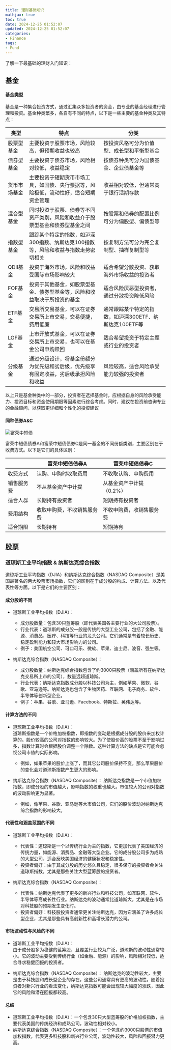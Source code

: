 ```yaml
---
title: 理财基础知识
mathjax: true
toc: true
date: 2024-12-25 01:52:07
updated: 2024-12-25 01:52:07
categories:
- Finance
tags:
- Fund
---
```


了解一下最基础的理财入门知识：

<!--more-->

## 基金

#### 基金类型

基金是一种集合投资方式，通过汇集众多投资者的资金，由专业的基金经理进行管理和投资。基金种类繁多，各自有不同的特点，以下是一些主要的基金种类及其特点：



|      类型      | 特点       | 分类       |
| ---------- | --------------------- | --------------------- |
| 股票型基金   | 主要投资于股票市场，风险较高，但预期收益也较高   | 按投资风格可分为价值型、成长型和平衡型基金   |
| 债券型基金 | 主要投资于债券市场，风险相对较低，收益稳定     | 按债券种类可分为国债基金、企业债基金等 |
| 货币市场基金   | 主要投资于短期货币市场工具，如国债、央行票据等，风险极低，流动性好，适合短期资金管理         | 收益相对较低，但通常高于银行活期存款         |
| 混合型基金   | 同时投资于股票、债券等不同资产类别，风险和收益介于股票型基金和债券型基金之间 | 按股票和债券的配置比例可分为偏股型、偏债型等 |
| 指数型基金   | 跟踪某个特定的指数，如沪深300指数、纳斯达克100指数等，风险和收益与指数走势密切相关             | 按复制方法可分为完全复制型、抽样复制型等             |
| QDII基金   | 投资于海外市场，风险和收益受国际市场影响较大     | 适合希望分散投资、获取海外市场收益的投资者             |
| FOF基金   | 投资于其他基金，如股票型基金、债券型基金等，风险和收益取决于所投资的基金             | 适合风险厌恶型投资者，通过分散投资降低风险            |
| ETF基金   | 交易所交易基金，可以在证券交易所上市交易，交易便捷，费用低廉             | 通常跟踪某个特定的指数，如沪深300ETF、纳斯达克100ETF等             |
| LOF基金   | 上市开放式基金，可以在证券交易所上市交易，也可以在基金公司申购赎回             | 适合希望投资于特定主题或行业的投资者             |
| 分级基金   | 通过分级设计，将基金份额分为优先级和劣后级，优先级享有固定收益，劣后级承担风险和收益             | 风险较高，适合风险承受能力较强的投资者             |


以上只是基金种类中的一部分，投资者在选择基金时，应根据自身的风险承受能力、投资目标和资金使用期限等因素进行综合考虑。同时，建议在投资前咨询专业的金融顾问，以获取更详细和个性化的投资建议

#### 同种债券A&C

![富荣中短债](https://github.com/TransformersWsz/picx-images-hosting/raw/master/637453d82cfe01a6b8ebe8c68e26f89.77dmhjm8rn.webp)

富荣中短债债券A和富荣中短债债券C是同一基金的不同份额类别，主要区别在于收费方式。以下是它们的具体区别：

|            | 富荣中短债债券A       | 富荣中短债债券C       |
| ---------- | --------------------- | --------------------- |
| 收费方式   | 认购、申购时收取费用   | 不收取认购、申购费用   |
| 销售服务费 | 不从基金资产中计提     | 从基金资产中计提（0.2%）|
| 适合人群   | 长期持有投资者         | 短期持有投资者         |
| 费用结构   | 收取申购费，不收销售服务费 | 不收申购费，收销售服务费 |
| 适合期限   | 长期持有             | 短期持有             |

## 股票

### 道琼斯工业平均指数 & 纳斯达克综合指数
道琼斯工业平均指数（DJIA）和纳斯达克综合指数（NASDAQ Composite）是美国最著名的两大股票市场指数，它们的区别在于成分股的构成、计算方法、以及代表性等方面。以下是它们的主要区别：

#### 成分股的不同
- 道琼斯工业平均指数（DJIA）：
  - 成分股数量：包含30只蓝筹股（即代表美国各主要行业的大公司股票）。
  - 行业代表：道琼斯的成分股一般是传统的大型工业公司，包括了金融、能源、消费品、医疗、科技等行业的龙头公司。它们通常是有着较长历史、稳定盈利能力和较大市场影响力的公司。
  - 例子：美国航空公司、可口可乐、微软、苹果、迪士尼、波音、强生等。

- 纳斯达克综合指数（NASDAQ Composite）：
  - 成分股数量：纳斯达克综合指数包含了约3000只股票（涵盖所有在纳斯达克交易所上市的公司），数量远超道琼斯。
  - 行业代表：纳斯达克指数成分股以科技公司为主，例如苹果、微软、谷歌、亚马逊等。纳斯达克也包含了生物医药、互联网、电子商务、软件、半导体等创新型企业。
  - 例子：苹果、谷歌、亚马逊、Facebook、特斯拉、英伟达等。

#### 计算方法的不同
- 道琼斯工业平均指数（DJIA）：  
  道琼斯指数是一个价格加权指数，即指数的变动是根据成分股的股价来加权计算的。股价较高的公司对指数的影响较大。为了使股价高的股票不至于影响过多，指数计算时会根据股价调整一个除数。这种计算方法的缺点是它可能会忽视公司市值的实际影响。
  - 例如，如果苹果的股价上涨了，而其它公司股价保持不变，那么苹果股价的变化会对道琼斯指数产生更大的影响。

- 纳斯达克综合指数（NASDAQ Composite）：
  纳斯达克指数是一个市值加权指数，即成分股的市值越大，影响指数的权重也越大。市值较大的公司对指数的波动影响更为显著。
  - 例如，像苹果、谷歌、亚马逊等大市值公司，它们的股价波动对纳斯达克综合指数的影响较大。

#### 代表性和涵盖范围的不同
- 道琼斯工业平均指数（DJIA）：
  - 代表性：道琼斯是一个以传统行业为主的指数，它更加代表了美国经济的传统力量，如能源、消费品、金融等大型企业。它的成分股公司多为成熟的大型公司，适合反映美国经济的健康状况和稳定性。
  - 投资者偏好：由于其成分股的历史悠久且稳定，很多保守的投资者会关注道琼斯指数，尤其是那些关注大型蓝筹股的投资者。

- 纳斯达克综合指数（NASDAQ Composite）：
  - 代表性：纳斯达克代表了更多的新兴行业和科技公司，如互联网、软件、半导体等高成长性行业。纳斯达克的波动通常比道琼斯大，尤其是在市场对科技股的预期发生变化时。
  - 投资者偏好：科技股投资者通常更关注纳斯达克，因为它涵盖了许多成长型企业，尤其是那些具有高创新性和高增长潜力的公司。

#### 市场波动性与风险的不同
- 道琼斯工业平均指数（DJIA）：  
  由于成分股多为稳健的蓝筹股，且覆盖行业较为广泛，道琼斯的波动性通常较小。它的波动主要受到传统行业（如金融、能源）的影响，风险相对较低，适合寻求稳健回报的投资者。

- 纳斯达克综合指数（NASDAQ Composite）：
  纳斯达克的波动性较大，主要是由于科技股和成长型企业的存在，这些公司通常具有更高的波动性。随着投资者对新兴行业的看法变化，纳斯达克指数可能会出现较大幅度的涨跌，因此它的风险和潜在回报都较高。

#### 总结
- 道琼斯工业平均指数（DJIA）：一个包含30只大型蓝筹股的价格加权指数，主要代表美国的传统经济和成熟公司，波动性相对较小。
- 纳斯达克综合指数（NASDAQ Composite）：一个包含约3000只股票的市值加权指数，代表更多科技股和新兴行业公司，波动性较大，风险和回报潜力更高。
